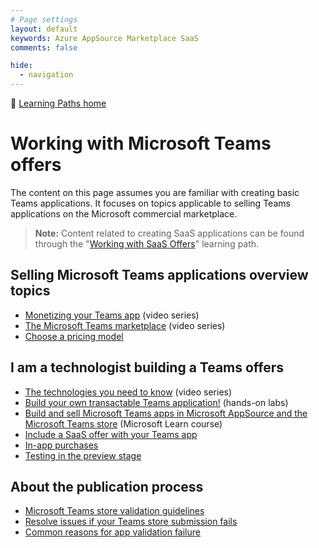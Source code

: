 ```yaml
---
# Page settings
layout: default
keywords: Azure AppSource Marketplace SaaS
comments: false

hide:
  - navigation
---
```


🚦 [Learning Paths home](./index.md)

# Working with Microsoft Teams offers

The content on this page assumes you are familiar with creating basic Teams applications. It focuses on topics applicable to selling Teams applications on the Microsoft commercial marketplace.

> **Note:** Content related to creating SaaS applications can be found through the "[Working with SaaS Offers](./saas-offers.md)" learning path.

## Selling Microsoft Teams applications overview topics

- [Monetizing your Teams app](../teams/index.md#monetizing-your-teams-app) (video series)
- [The Microsoft Teams marketplace](../teams/index.md#the-microsoft-teams-marketplace) (video series)
- [Choose a pricing model](https://docs.microsoft.com/microsoftteams/platform/concepts/deploy-and-publish/appsource/prepare/monetize-overview#choose-a-pricing-model)

## I am a technologist building a Teams offers

- [The technologies you need to know](../teams/index.md#the-tech-you-need) (video series)
- [Build your own transactable Teams application!](../teams/index.md#hands-on-labs) (hands-on labs)
- [Build and sell Microsoft Teams apps in Microsoft AppSource and the Microsoft Teams store](https://docs.microsoft.com/learn/modules/msteams-monetize-apps/) (Microsoft Learn course)
- [Include a SaaS offer with your Teams app](https://docs.microsoft.com/microsoftteams/platform/concepts/deploy-and-publish/appsource/prepare/include-saas-offer)
- [In-app purchases](https://docs.microsoft.com/microsoftteams/platform/concepts/deploy-and-publish/appsource/prepare/in-app-purchase-flow?tabs=jsonV11)
- [Testing in the preview stage](https://docs.microsoft.com/microsoftteams/platform/concepts/deploy-and-publish/appsource/prepare/test-preview-for-monetized-apps)


## About the publication process

- [Microsoft Teams store validation guidelines](https://docs.microsoft.com/microsoftteams/platform/concepts/deploy-and-publish/appsource/prepare/teams-store-validation-guidelines)
- [Resolve issues if your Teams store submission fails](https://docs.microsoft.com/microsoftteams/platform/concepts/deploy-and-publish/appsource/resolve-submission-issues)
- [Common reasons for app validation failure](https://docs.microsoft.com/microsoftteams/platform/concepts/deploy-and-publish/appsource/common-reasons-for-app-validation-failure)